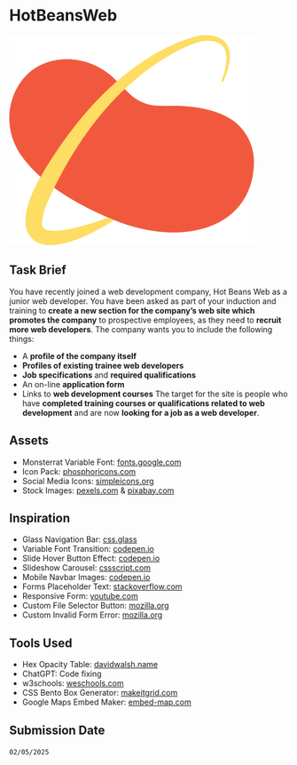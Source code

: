 # HotBeansWeb

![HBW Logo](img/logo.svg)

## Task Brief

You have recently joined a web development company, Hot Beans Web as a junior web developer. You have been asked as part of your induction and training to **create a new section for the company’s web site which promotes the company** to prospective employees, as they need to **recruit more web developers**. The company wants you to include the following things:

- A **profile of the company itself**
- **Profiles of existing trainee web developers**
- **Job specifications** and **required qualifications**
- An on-line **application form**
- Links to **web development courses**
  The target for the site is people who have **completed training courses or qualifications related to web development** and are now **looking for a job as a web developer**.

## Assets

- Monsterrat Variable Font: [fonts.google.com](https://fonts.google.com/specimen/Montserrat)
- Icon Pack: [phosphoricons.com](https://phosphoricons.com/?q=%22%22&weight=%22regular%22)
- Social Media Icons: [simpleicons.org](https://simpleicons.org)
- Stock Images: [pexels.com](https://www.pexels.com) & [pixabay.com](https://pixabay.com/photos/)

## Inspiration

- Glass Navigation Bar: [css.glass](https://css.glass)
- Variable Font Transition: [codepen.io](https://codepen.io/madshensel/pen/ZOYwpy)
- Slide Hover Button Effect: [codepen.io](https://codepen.io/RazorXio/pen/gMaoOW)
- Slideshow Carousel: [cssscript.com](https://www.cssscript.com/infinite-carousel-autoplay/)
- Mobile Navbar Images: [codepen.io](https://codepen.io/giannisKapa/pen/wBaPwe)
- Forms Placeholder Text: [stackoverflow.com](https://stackoverflow.com/questions/9707021/how-do-i-auto-hide-placeholder-text-upon-focus-using-css-or-jquery)
- Responsive Form: [youtube.com](https://www.youtube.com/watch?v=moIHTT2XK9g)
- Custom File Selector Button: [mozilla.org](https://developer.mozilla.org/en-US/docs/Web/CSS/::file-selector-button)
- Custom Invalid Form Error: [mozilla.org](https://developer.mozilla.org/en-US/docs/Learn_web_development/Extensions/Forms/Form_validation#validating_forms_using_javascript)

## Tools Used

- Hex Opacity Table: [davidwalsh.name](https://davidwalsh.name/hex-opacity)
- ChatGPT: Code fixing
- w3schools: [weschools.com](http://w3schools.com)
- CSS Bento Box Generator: [makeitgrid.com](https://www.makeitgrid.com)
- Google Maps Embed Maker: [embed-map.com](https://www.embed-map.com/)


## Submission Date
```02/05/2025```